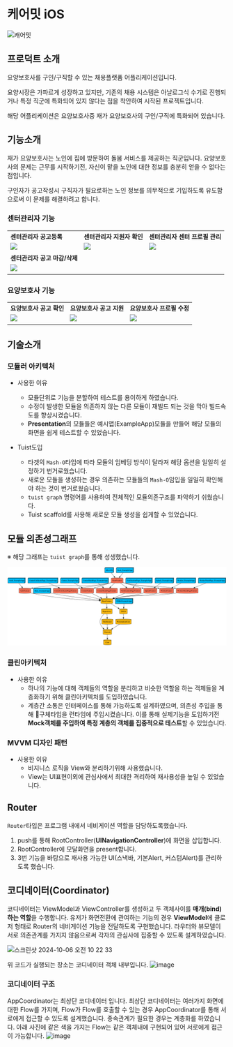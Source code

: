 # 케어밋 iOS
![캐어밋](https://github.com/user-attachments/assets/baccf528-d21a-4952-89b2-b11a8b5af6f5)

## 프로덕트 소개

요양보호사를 구인/구직할 수 있는 채용플랫폼 어플리케이션입니다. 

요양시장은 가파르게 성장하고 있지만, 기존의 채용 시스템은 아날로그식 수기로 진행되거나 특정 직군에 특화되어 있지 않다는 점을 착안하여 시작된 프로젝트입니다.

해당 어플리케이션은 요양보호사중 재가 요양보호사의 구인/구직에 특화되어 있습니다.

## 기능소개

재가 요양보호사는 노인에 집에 방문하여 돌봄 서비스를  제공하는 직군입니다. 요양보호사의 문제는 근무를 시작하기전, 자신이 맡을 노인에 대한 정보를 충분히 얻을 수 없다는 점입니다. 

구인자가 공고작성시 구직자가 필요로하는 노인 정보를 의무적으로 기입하도록 유도함으로써 이 문제를 해결하려고 합니다.

### 센터관리자 기능
<table>
<tr>
<td><b>센터관리자 공고등록</b></td>
<td><b>센터관리자 지원자 확인</b></td>
<td><b>센터관리자 센터 프로필 관리</b></td>
</tr>

<tr>
    
<td>
<img src="https://github.com/user-attachments/assets/68158206-fcf5-4a77-bc1d-13e8452171aa" width=300/>    
</td>

<td>
<img src="https://github.com/user-attachments/assets/35ee5387-b4fe-4e66-ab88-fa46c7d875f3" width=300/>    
</td>

<td>
<img src="https://github.com/user-attachments/assets/9eb5cab9-baae-4c82-a4e7-34d352d0f9c8" width=300/>    
</td>

</tr>
    
<tr>
<td><b>센터관리자 공고 마감/삭제</b></td>
<td></td>
<td></td>
</tr>

<tr>
<td>
<img src="https://github.com/user-attachments/assets/247ea098-afc7-47ea-9707-ed0ddc856909" width=300/>    
</td>
<td></td>
<td></td>
</tr> 

</table>

### 요양보호사 기능
<table>
<tr>
<td><b>요양보호사 공고 확인</b></td>
<td><b>요양보호사 공고 지원</b></td>
<td><b>요양보호사 프로필 수정</b></td>
</tr>

<tr>

<td>
<img src="https://github.com/user-attachments/assets/ae1013be-31a2-4910-9bfa-2bfac05f89a9" width=300/>    
</td>

<td>
<img src="https://github.com/user-attachments/assets/25dd1ce1-4159-437a-860d-2dc5796d20aa" width=300/>    
</td>

<td>
<img src="https://github.com/user-attachments/assets/5c6e2aff-6689-467d-a8d1-83a1248c9942" width=300/>    
</td>

</tr>
</table>


## 기술소개

### 모듈러 아키텍처

- 사용한 이유
    - 모듈단위로 기능을 분할하여 테스트를 용이하게 하였습니다. 
    - 수정이 발생한 모듈을 의존하지 않는 다른 모듈이 재빌드 되는 것을 막아 빌드속도를 향상시켰습니다.
    - **Presentation**의 모듈들은 예시앱(ExampleApp)모듈을 만들어 해당 모듈의 화면을 쉽게 테스트할 수 있었습니다.
        
- Tuist도입
    - 타겟의 `Mash-O`타입에 따라 모듈의 임베딩 방식이 달라져 해당 옵션을 일일히 설정하기 번거로웠습니다.
    - 새로운 모듈을 생성하는 경우 의존하는 모듈들의 `Mash-O`임입을 일일히 확인해야 하는 것이 번거로웠습니다.
    - `tuist graph` 명령어를 사용하여 전체적인 모듈의존구조를 파악하기 쉬웠습니다.
    - Tuist scaffold를 사용해 새로운 모듈 생성을 쉽게할 수 있었습니다.
 

## 모듈 의존성그래프
※ 해당 그래프는 `tuist graph`를 통해 성생했습니다.

![Example Image](./project/graph.png)

### 클린아키텍처

- 사용한 이유
    - 하나의 기능에 대해 객체들의 역할을 분리하고 비슷한 역할을 하는 객체들을 계층화하기 위해 클린아키텍처를 도입하였습니다.
    - 계층간 소통은 인터페이스를 통해 가능하도록 설계하였으며, 의존성 주입을 통해 구체타입을 런타임에 주입시켰습니다.
      이를 통해 실제기능을 도입하기전 **Mock객체를 주입하여 특정 계층의 객체를 집중적으로 테스트**할 수 있었습니다.

### MVVM 디자인 패턴

- 사용한 이유
  - 비지니스 로직을 View와 분리하기위해 사용했습니다.
  - View는 UI표현이외에 관심사에서 최대한 격리하여 재사용성을 높일 수 있었습니다.

## Router

`Router`타입은 프로그램 내에서 네비게이션 역할을 담당하도록했습니다.
1. push를 통해 RootController(**UINavigationController**)에 화면을 삽입합니다.
2. RootController에 모달화면을 present합니다.
3. 3번 기능을 바탕으로 재사용 가능한 UI(스낵바, 기본Alert, 커스텀Alert)를 관리하도록 했습니다.

## 코디네이터(Coordinator)

코디네이터는 ViewModel과 ViewController를 생성하고 두 객체사이를 **매개(bind)하는 역할**을 수행합니다.
유저가 화면전환에 관여하는 기능의 경우 **ViewModel**에 클로저 형태로 Router의 네비게이션 기능을 전달하도록 구현했습니다.
라우터와 뷰모델이 서로 의존관계를 가지지 않음으로써 각자의 관심사에 집중할 수 있도록 설계하였습니다.

<img width="700" alt="스크린샷 2024-10-06 오전 10 22 33" src="https://github.com/user-attachments/assets/607187ab-86ee-430e-9acb-454b9b45c47a">

위 코드가 실행되는 장소는 코디네이터 객체 내부입니다.
![image](https://github.com/user-attachments/assets/02773949-8097-4649-8d4c-ac09cc74c3e4)

### 코디네이터 구조

AppCoordinator는 최상단 코디네이터 입니다. 
최상단 코디네이터는 여러가지 화면에 대한 Flow를 가지며, Flow가 Flow를 호출할 수 있는 경우 AppCoordinator를 통해 서로에게 접근할 수 있도록 설계했습니다.
종속관계가 필요한 경우는 계층화를 하였습니다.
아래 사진에 같은 색을 가지는 Flow는 같은 객체내에 구현되어 있어 서로에게 접근이 가능합니다.
![image](https://github.com/user-attachments/assets/7a8eff2c-1018-490c-b74e-8c582fed7e81)
